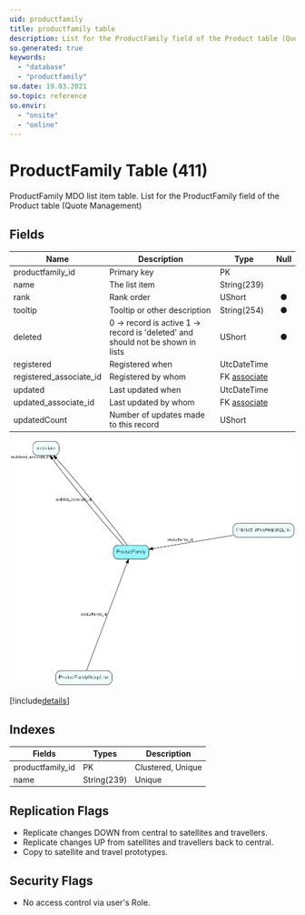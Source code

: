 ```yaml
---
uid: productfamily
title: productfamily table
description: List for the ProductFamily field of the Product table (Quote Management)
so.generated: true
keywords:
  - "database"
  - "productfamily"
so.date: 19.03.2021
so.topic: reference
so.envir:
  - "onsite"
  - "online"
---
```


# ProductFamily Table (411)

ProductFamily MDO list item table.
List for the ProductFamily field of the Product table (Quote Management)

## Fields

| Name | Description | Type | Null |
|------|-------------|------|:----:|
|productfamily\_id|Primary key|PK| |
|name|The list item|String(239)| |
|rank|Rank order|UShort|&#x25CF;|
|tooltip|Tooltip or other description|String(254)|&#x25CF;|
|deleted|0 -&gt; record is active 1 -&gt; record is &apos;deleted&apos; and should not be shown in lists|UShort|&#x25CF;|
|registered|Registered when|UtcDateTime| |
|registered\_associate\_id|Registered by whom|FK [associate](associate.md)| |
|updated|Last updated when|UtcDateTime| |
|updated\_associate\_id|Last updated by whom|FK [associate](associate.md)| |
|updatedCount|Number of updates made to this record|UShort| |


![ProductFamily table relationship diagram](media\ProductFamily.png)

[!include[details](./includes/ProductFamily.md)]

## Indexes

| Fields | Types | Description |
|--------|-------|-------------|
|productfamily\_id |PK |Clustered, Unique |
|name |String(239) |Unique |

## Replication Flags

* Replicate changes DOWN from central to satellites and travellers.
* Replicate changes UP from satellites and travellers back to central.
* Copy to satellite and travel prototypes.

## Security Flags

* No access control via user's Role.

